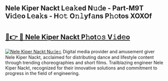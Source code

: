 ## Nele Kiper Nackt L𝚎a𝚔ed N𝚞𝚍e - Part-M9T Vi𝚍𝚎o L𝚎a𝚔s - H𝚘𝚝 O𝚗𝚕yf𝚊ns P𝚑𝚘tos XOXOf

# <h2><a href="http://kf7rhjp.oniu.top/?m=Nele+Kiper+Nackt">🔗👉 🔴 Nele Kiper Nackt P𝚑ot𝚘𝚜 V𝚒d𝚎o</a></h2>

[![Nele Kiper Nackt Nu𝚍e𝚜](https://i.imgur.com/0qMVB7G.gif)](http://kf7rhjp.oniu.top/?m=Nele+Kiper+Nackt)
Digital media provider and amusement giver Nele Kiper Nackt, acclaimed for distributing dance and lifestyle content through trending choreographies and short films. Trailblazing engineer Nele Kiper Nackt, recognized for their innovative solutions and commitment to progress in the field of engineering.  
